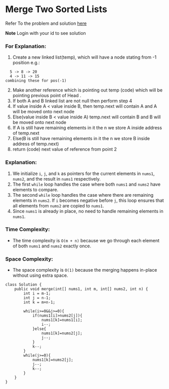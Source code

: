 # Merge Two Sorted Lists
Refer To the problem and solution [here](https://leetcode.com/problems/merge-sorted-array/description/?envType=study-plan-v2&envId=top-interview-150)

**Note** Login with your id to see solution

### For Explanation:
1. Create a new linked list(temp), which will have a node stating from -1 position e.g.:  
``````
  5 -> 8 -> 20 
  4 -> 11 -> 15
combining these for pos(-1)
``````

2. Make another reference which is pointing out temp (code) which will be pointing previous point of Head .
3. If both A and B linked list are not null then perform step 4
4. If value inside A < value inside B, then temp.next will contain A and A will be moved onto next node
5. Else(value inside B < value inside A) temp.next will contain B and B will be moved onto next node
6. If A is still have remaining elements in it the n we store A inside address of temp.next
7. Else(B is still have remaining elements in it the n we store B inside address of temp.next)
8. return (code) next value of reference from point 2


### Explanation:

1.  We initialize `i`, `j`, and `k` as pointers for the current elements in `nums1`, `nums2`, and the result in `nums1` respectively.
2.  The first `while` loop handles the case where both `nums1` and `nums2` have elements to compare.
3.  The second `while` loop handles the case where there are remaining elements in `nums2`. If `i` becomes negative before `j`, this loop ensures that all elements from `nums2` are copied to `nums1`.
4.  Since `nums1` is already in place, no need to handle remaining elements in `nums1`.

### Time Complexity:

-   The time complexity is `O(m + n)` because we go through each element of both `nums1` and `nums2` exactly once.

### Space Complexity:

-   The space complexity is `O(1)` because the merging happens in-place without using extra space.


```
class Solution {
    public void merge(int[] nums1, int m, int[] nums2, int n) {
        int i = m-1;
        int j = n-1;
        int k = m+n-1;

        while(i>=0&&j>=0){
            if(nums1[i]>nums2[j]){
                nums1[k]=nums1[i];
                i--;
            }else{
                nums1[k]=nums2[j];
                j--;
            }
            k--;
        }
        while(j>=0){
            nums1[k]=nums2[j];
            j--;
            k--;
        }
    }
}
```